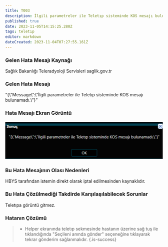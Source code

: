 ```yaml
---
title: T003
description: İlgili parametreler ile Teletıp sisteminde KOS mesajı bulunamadı.
published: true
date: 2023-11-05T14:15:25.280Z
tags: teletıp
editor: markdown
dateCreated: 2023-11-04T07:27:55.161Z
---
```


### Gelen Hata Mesajı Kaynağı
Sağlık Bakanlığı Teleradyoloji Servisleri  saglik.gov.tr  

### Gelen Hata Mesajı 
 “{\”Message\”:\”İlgili parametreler ile Teletıp sisteminde KOS mesajı bulunamadı.\”}”

### Hata Mesajı Ekran Görüntü

![t003.png](/hatagoruntu/t003.png)

### Bu Hata Mesajının Olası Nedenleri 

HBYS tarafından istemin direkt olarak iptal edilmesinden kaynaklıdır.

### Bu Hata Çözülmediği Takdirde Karşılaşılabilecek Sorunlar

Teletıpa görüntü gitmez.

### Hatanın Çözümü

> - Helper ekranında teletıp sekmesinde hastanın üzerine sağ tuş ile tıklandığında "Seçileni anında gönder" seçeneğine tıklayarak tekrar gönderim sağlanmalıdır.
{.is-success}



